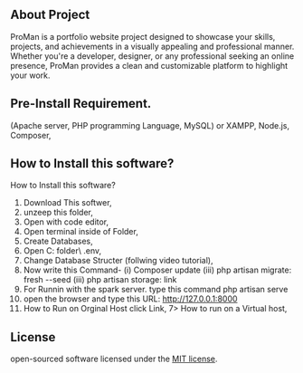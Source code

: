 ## About Project

ProMan is a portfolio website project designed to showcase your skills, projects, and achievements in a visually appealing and professional manner. Whether you're a developer, designer, or any professional seeking an online presence, ProMan provides a clean and customizable platform to highlight your work.

## Pre-Install Requirement.

(Apache server,  PHP programming Language, MySQL) or XAMPP, Node.js, Composer,

## How to Install this software?

How to Install this software?

1. Download This softwer,
2. unzeep this folder,
3. Open with code editor,
4. Open terminal inside of Folder,
4. Create Databases,
4. Open C: folder\ .env,
4. Change Database Structer (follwing video tutorial),
5. Now write this Command-
  (i)    Composer update
  (iii)  php artisan migrate: fresh --seed
  (iii)  php artisan storage: link
6. For Runnin with the spark server. type this command
  php artisan serve 
6. open the browser and type this URL:
  http://127.0.0.1:8000
7. How to Run on Orginal Host click Link,
7> How to run on a Virtual host,



## License

open-sourced software licensed under the [MIT license](https://opensource.org/licenses/MIT).
